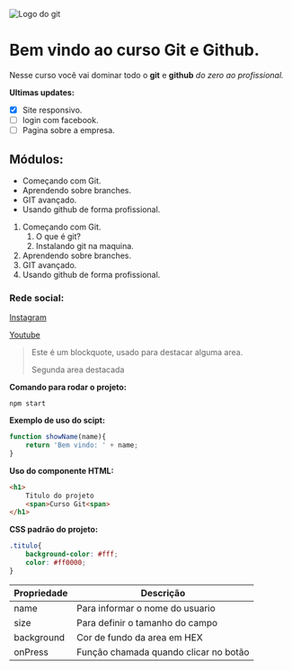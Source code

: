 ![Logo do git](https://sujeitoprogramador.com/wp-content/uploads/2021/04/gitimage.png)


# Bem vindo ao curso Git e Github.
Nesse curso você vai dominar todo o **git** e **github** _do zero ao profissional._

**Ultimas updates:**
- [x] Site responsivo.
- [ ] login com facebook.
- [ ] Pagina sobre a empresa.

## Módulos:
* Começando com Git.
* Aprendendo sobre branches.
* GIT avançado.
* Usando github de forma profissional.

1. Começando com Git.
    1. O que é git?
    2. Instalando git na maquina.
2. Aprendendo sobre branches.
3. GIT avançado.
4. Usando github de forma profissional.


### Rede social:
[Instagram](https://instagram.com/sujeitoprogramador)

[Youtube](https://youtube.com/c/sujeitoprogramador)

>Este é um blockquote, usado para destacar alguma area.
>
>Segunda area destacada


**Comando para rodar o projeto:**

```
npm start
```

**Exemplo de uso do scipt:**
```js
function showName(name){
    return 'Bem vindo: ' + name;
}
```

**Uso do componente HTML:**
```html
<h1>
    Titulo do projeto
    <span>Curso Git<span>
</h1>
```

**CSS padrão do projeto:**
```css
.titulo{
    background-color: #fff;
    color: #ff0000;
}
```

Propriedade | Descrição
----------- | --------
name | Para informar o nome do usuario
size | Para definir o tamanho do campo
background | Cor de fundo da area em HEX
onPress | Função chamada quando clicar no botão